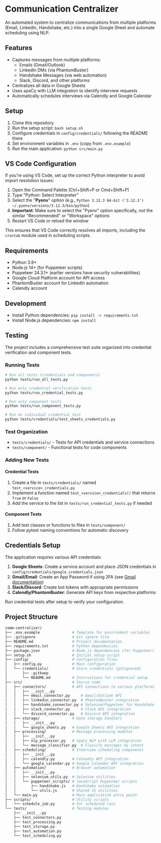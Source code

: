 # Communication Centralizer

An automated system to centralize communications from multiple platforms (Email, LinkedIn, Handshake, etc.) into a single Google Sheet and automate scheduling using NLP.

## Features

- Captures messages from multiple platforms:
  - Emails (Gmail/Outlook)
  - LinkedIn DMs (via PhantomBuster)
  - Handshake Messages (via web automation)
  - Slack, Discord, and other platforms
- Centralizes all data in Google Sheets
- Uses spaCy with LLM integration to identify interview requests
- Automatically schedules interviews via Calendly and Google Calendar

## Setup

1. Clone this repository
2. Run the setup script: `bash setup.sh`
3. Configure credentials in `config/credentials/` following the README there
4. Set environment variables in `.env` (copy from `.env.example`)
5. Run the main application: `python src/main.py`

## VS Code Configuration

If you're using VS Code, set up the correct Python interpreter to avoid import resolution issues:

1. Open the Command Palette (Ctrl+Shift+P or Cmd+Shift+P)
2. Type "Python: Select Interpreter"
3. Select the "**Pyenv**" option (e.g., `Python 3.12.3 64-bit ('3.12.3') ~/.pyenv/versions/3.12.3/bin/python`)
4. **Important**: Make sure to select the "Pyenv" option specifically, not the similar "Recommended" or "Workspace" options
5. Restart VS Code or reload the window

This ensures that VS Code correctly resolves all imports, including the `crontab` module used in scheduling scripts.

## Requirements

- Python 3.9+
- Node.js 14+ (for Puppeteer scripts)
- Puppeteer 24.3.1+ (earlier versions have security vulnerabilities)
- Google Cloud Platform account for API access
- PhantomBuster account for LinkedIn automation
- Calendly account

## Development

- Install Python dependencies: `pip install -r requirements.txt`
- Install Node.js dependencies: `npm install` 

## Testing

The project includes a comprehensive test suite organized into credential verification and component tests.

### Running Tests

```bash
# Run all tests (credentials and components)
python tests/run_all_tests.py

# Run only credential verification tests
python tests/run_credential_tests.py

# Run only component tests
python tests/run_component_tests.py

# Run an individual credential test
python tests/credentials/test_sheets_credentials.py
```

### Test Organization

- `tests/credentials/` - Tests for API credentials and service connections
- `tests/component/` - Functional tests for code components

### Adding New Tests

#### Credential Tests

1. Create a file in `tests/credentials/` named `test_<service>_credentials.py`
2. Implement a function named `test_<service>_credentials()` that returns `True` or `False`
3. Add the service to the list in `tests/run_credential_tests.py` if needed

#### Component Tests

1. Add test classes or functions to files in `tests/component/`
2. Follow pytest naming conventions for automatic discovery

## Credentials Setup

The application requires various API credentials:

1. **Google Sheets**: Create a service account and place JSON credentials in `config/credentials/google_credentials.json`
2. **Gmail/Email**: Create an App Password if using 2FA (see [Gmail documentation](https://support.google.com/accounts/answer/185833))
3. **Slack/Discord**: Create bot tokens with appropriate permissions
4. **Calendly/PhantomBuster**: Generate API keys from respective platforms

Run credential tests after setup to verify your configuration.

## Project Structure

```bash
comm-centralizer/
├── .env.example               # Template for environment variables
├── .gitignore                 # Git ignore file
├── README.md                  # Project documentation
├── requirements.txt           # Python dependencies
├── package.json               # Node.js dependencies (for Puppeteer)
├── setup.sh                   # Initial setup script
├── config/                    # Configuration files
│   ├── config.py              # Main configuration 
│   └── credentials/           # Store credentials (gitignored)
│       ├── .gitkeep
│       └── README.md          # Instructions for credential setup
├── src/                       # Source code
│   ├── connectors/            # API connections to various platforms
│   │   ├── __init__.py
│   │   ├── email_connector.py     # Gmail/Outlook API
│   │   ├── linkedin_connector.py  # PhantomBuster integration
│   │   ├── handshake_connector.py # Selenium/Puppeteer for Handshake
│   │   ├── slack_connector.py     # Slack API integration
│   │   └── discord_connector.py   # Discord API integration
│   ├── storage/               # Data storage handlers
│   │   ├── __init__.py
│   │   └── google_sheets.py   # Google Sheets API integration
│   ├── processing/            # Message processing modules
│   │   ├── __init__.py
│   │   ├── nlp_processor.py   # spaCy NLP with LLM integration
│   │   └── message_classifier.py  # Classify messages by intent
│   ├── scheduling/            # Interview scheduling components
│   │   ├── __init__.py
│   │   ├── calendly.py        # Calendly API integration
│   │   └── google_calendar.py # Google Calendar API integration
│   ├── automation/            # Browser automation
│   │   ├── __init__.py
│   │   ├── selenium_utils.py  # Selenium utilities
│   │   └── puppeteer_scripts/ # JavaScript Puppeteer scripts
│   │       ├── handshake.js   # Handshake automation
│   │       └── utils.js       # Shared JS utilities
│   └── main.py                # Main application entry point
├── scripts/                   # Utility scripts
│   └── schedule_job.py        # For scheduled runs
└── tests/                     # Testing modules
    ├── __init__.py
    ├── test_connectors.py
    ├── test_processing.py
    ├── test_storage.py
    ├── test_automation.py
    └── test_scheduling.py
```